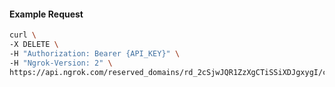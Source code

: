 <!-- Code generated for API Clients. DO NOT EDIT. -->

#### Example Request

```bash
curl \
-X DELETE \
-H "Authorization: Bearer {API_KEY}" \
-H "Ngrok-Version: 2" \
https://api.ngrok.com/reserved_domains/rd_2cSjwJQR1ZzXgCTiSSiXDJgxygI/certificate_management_policy
```
